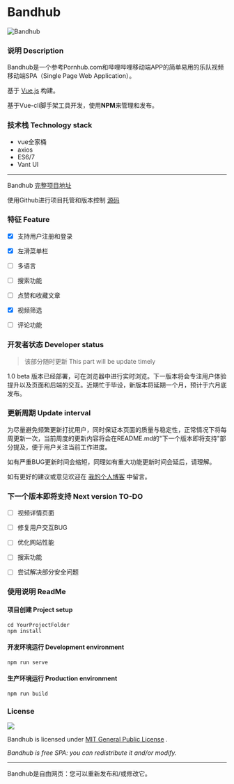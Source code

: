 # Bandhub
![Bandhub](https://uniqueunit.cn/wp-content/uploads/2020/04/BHlogo.png)

### 说明 Description

Bandhub是一个参考Pornhub.com和哔哩哔哩移动端APP的简单易用的乐队视频移动端SPA（Single Page Web Application）。

基于 [Vue.js](https://cn.vuejs.org/) 构建。


基于Vue-cli脚手架工具开发，使用**NPM**来管理和发布。

### 技术栈 Technology stack
* vue全家桶 
* axios 
* ES6/7
* Vant UI

 ---

Bandhub [完整项目地址](http://175.24.107.66:8082/)

使用Github进行项目托管和版本控制  [源码](https://github.com/webgiszxw/Vue-Bandhub)

### 特征 Feature


 - [x] 支持用户注册和登录
 - [x] 左滑菜单栏
 - [ ] 多语言
 - [ ] 搜索功能
 - [ ] 点赞和收藏文章
 - [x] 视频筛选
 - [ ] 评论功能




### 开发者状态 Developer status
> 该部分随时更新
This part will be update timely

1.0 beta 版本已经部署，可在浏览器中进行实时浏览。下一版本将会专注用户体验提升以及页面和后端的交互。近期忙于毕设，新版本将延期一个月，预计于六月底发布。



### 更新周期 Update interval

为尽量避免频繁更新打扰用户，同时保证本页面的质量与稳定性，正常情况下将每周更新一次，当前周度的更新内容将会在README.md的"下一个版本即将支持"部分提及，便于用户关注当前工作进度。

如有严重BUG更新时间会缩短，同理如有重大功能更新时间会延后，请理解。

如有更好的建议或意见欢迎在 [我的个人博客](https://uniqueunit.cn) 中留言。



### 下一个版本即将支持 Next version TO-DO
- [ ] 视频详情页面
- [ ] 修复用户交互BUG
- [ ] 优化网站性能
- [ ] 搜索功能
- [ ] 尝试解决部分安全问题





### 使用说明 ReadMe

#### 项目创建 Project setup

```shell
cd YourProjectFolder
npm install
```

#### 开发环境运行 Development environment 
```shell
npm run serve
```

#### 生产环境运行 Production environment
```shell
npm run build
```

### License

![](https://uniqueunit.cn/wp-content/uploads/2020/04/mit.jpg)

Bandhub is licensed under [MIT General Public License](https://www.gnu.org/licenses/gpl.html) .

*Bandhub is free SPA: you can redistribute it and/or modify.*

---

Bandhub是自由网页：您可以重新发布和/或修改它。
